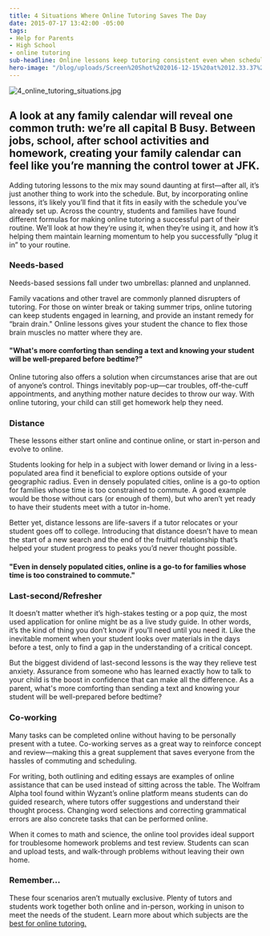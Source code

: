 ```yaml
---
title: 4 Situations Where Online Tutoring Saves The Day
date: 2015-07-17 13:42:00 -05:00
tags:
- Help for Parents
- High School
- online tutoring
sub-headline: Online lessons keep tutoring consistent even when schedules aren’t.
hero-image: "/blog/uploads/Screen%20Shot%202016-12-15%20at%2012.33.37%20PM%20(1).png"
---
```


![4_online_tutoring_situations.jpg](/blog/uploads/4_online_tutoring_situations.jpg)

## A look at any family calendar will reveal one common truth: we’re all capital B Busy. Between jobs, school, after school activities and homework, creating your family calendar can feel like you’re manning the control tower at JFK.

Adding tutoring lessons to the mix may sound daunting at first—after all, it’s just another thing to work into the schedule. But, by incorporating online lessons, it’s likely you’ll find that it fits in easily with the schedule you’ve already set up. Across the country, students and families have found different formulas for making online tutoring a successful part of their routine. We’ll look at how they’re using it, when they’re using it, and how it’s helping them maintain learning momentum to help you successfully “plug it in” to your routine.

### Needs-based

Needs-based sessions fall under two umbrellas: planned and unplanned.

Family vacations and other travel are commonly planned disrupters of tutoring. For those on winter break or taking summer trips, online tutoring can keep students engaged in learning, and provide an instant remedy for “brain drain." Online lessons gives your student the chance to flex those brain muscles no matter where they are.

#### "What's more comforting than sending a text and knowing your student will be well-prepared before bedtime?"

Online tutoring also offers a solution when circumstances arise that are out of anyone’s control. Things inevitably pop-up—car troubles, off-the-cuff appointments, and anything mother nature decides to throw our way. With online tutoring, your child can still get homework help they need.

### Distance

These lessons either start online and continue online, or start in-person and evolve to online.

Students looking for help in a subject with lower demand or living in a less-populated area find it beneficial to explore options outside of your geographic radius. Even in densely populated cities, online is a go-to option for families whose time is too constrained to commute. A good example would be those without cars (or enough of them), but who aren’t yet ready to have their students meet with a tutor in-home.

Better yet, distance lessons are life-savers if a tutor relocates or your student goes off to college. Introducing that distance doesn’t have to mean the start of a new search and the end of the fruitful relationship that’s helped your student progress to peaks you’d never thought possible.

#### "Even in densely populated cities, online is a go-to for families whose time is too constrained to commute."

### Last-second/Refresher

It doesn’t matter whether it’s high-stakes testing or a pop quiz, the most used application for online might be as a live study guide. In other words, it’s the kind of thing you don’t know if you’ll need until you need it. Like the inevitable moment when your student looks over materials in the days before a test, only to find a gap in the understanding of a critical concept.

But the biggest dividend of last-second lessons is the way they relieve test anxiety. Assurance from someone who has learned exactly how to talk to your child is the boost in confidence that can make all the difference. As a parent, what's more comforting than sending a text and knowing your student will be well-prepared before bedtime?

### Co-working

Many tasks can be completed online without having to be personally present with a tutee. Co-working serves as a great way to reinforce concept and review—making this a great supplement that saves everyone from the hassles of commuting and scheduling.

For writing, both outlining and editing essays are examples of online assistance that can be used instead of sitting across the table. The Wolfram Alpha tool found within Wyzant’s online platform means students can do guided research, where tutors offer suggestions and understand their thought process. Changing word selections and correcting grammatical errors are also concrete tasks that can be performed online.

When it comes to math and science, the online tool provides ideal support for troublesome homework problems and test review. Students can scan and upload tests, and walk-through problems without leaving their own home.

### Remember...

These four scenarios aren’t mutually exclusive. Plenty of tutors and students work together both online and in-person, working in unison to meet the needs of the student. Learn more about which subjects are the [best for online tutoring.](https://www.wyzant.com/news/stories/218/6_subjects_that_are_perfect_for_online_tutoring)
